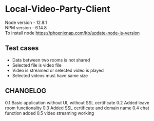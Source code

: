 # Local-Video-Party-Client
Node version - 12.8.1  
NPM version - 6.14.8  
To install node <https://phoenixnap.com/kb/update-node-js-version>

## Test cases

- Data between two rooms is not shared
- Selected file is video file
- Video is streamed or selected video is played
- Selected videos must have same size

## CHANGELOG

0.1 Basic application without UI, without SSL certificate
0.2 Added leave room functionality
0.3 Added SSL certificate and domain name
0.4 chat function added
0.5 video streaming working
